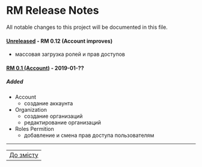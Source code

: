 # RM Release Notes
All notable changes to this project will be documented in this file.

#### [Unreleased] - RM 0.12 (Account improves)
* массовая загрузка ролей и прав доступов  
  
#### [RM 0.1 (Account)] - 2019-01-??  

##### Added
* Account
    * создание аккаунта
* Organization
    * создание организаций
    * редактирование организаций
* Roles Permition
    * добавление и смена прав доступа пользователям
___

| |
|-|
| [До змісту](../ToC.md) |

[Unreleased]: https://gitlab.rmsoft.io/rm-soft/rm-api/commits/RES-354-be-bulk-upload-permissions-and-roles
[RM 0.1 (Account)]: https://gitlab.rmsoft.io/rm-soft/rm-api/commits/release-0.1

